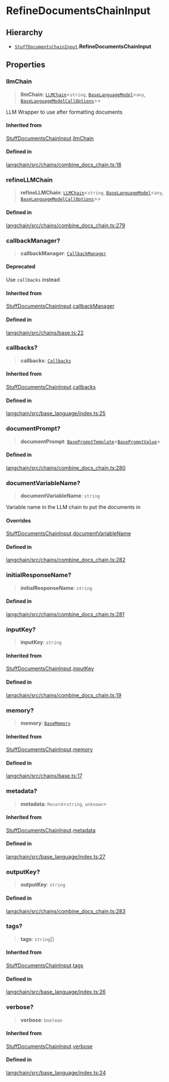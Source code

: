 RefineDocumentsChainInput
=========================

Hierarchy[](#hierarchy "Direct link to Hierarchy")
---------------------------------------------------

*   [`StuffDocumentsChainInput`](/docs/api/chains/interfaces/StuffDocumentsChainInput).**RefineDocumentsChainInput**

Properties[](#properties "Direct link to Properties")
------------------------------------------------------

### llmChain[](#llmchain "Direct link to llmChain")

> **llmChain**: [`LLMChain`](/docs/api/chains/classes/LLMChain)<`string`, [`BaseLanguageModel`](/docs/api/base_language/classes/BaseLanguageModel)<`any`, [`BaseLanguageModelCallOptions`](/docs/api/base_language/interfaces/BaseLanguageModelCallOptions)\>\>

LLM Wrapper to use after formatting documents

#### Inherited from[](#inherited-from "Direct link to Inherited from")

[StuffDocumentsChainInput](/docs/api/chains/interfaces/StuffDocumentsChainInput).[llmChain](/docs/api/chains/interfaces/StuffDocumentsChainInput#llmchain)

#### Defined in[](#defined-in "Direct link to Defined in")

[langchain/src/chains/combine\_docs\_chain.ts:18](https://github.com/hwchase17/langchainjs/blob/1c1274d/langchain/src/chains/combine_docs_chain.ts#L18)

### refineLLMChain[](#refinellmchain "Direct link to refineLLMChain")

> **refineLLMChain**: [`LLMChain`](/docs/api/chains/classes/LLMChain)<`string`, [`BaseLanguageModel`](/docs/api/base_language/classes/BaseLanguageModel)<`any`, [`BaseLanguageModelCallOptions`](/docs/api/base_language/interfaces/BaseLanguageModelCallOptions)\>\>

#### Defined in[](#defined-in-1 "Direct link to Defined in")

[langchain/src/chains/combine\_docs\_chain.ts:279](https://github.com/hwchase17/langchainjs/blob/1c1274d/langchain/src/chains/combine_docs_chain.ts#L279)

### callbackManager?[](#callbackmanager "Direct link to callbackManager?")

> **callbackManager**: [`CallbackManager`](/docs/api/callbacks/classes/CallbackManager)

#### Deprecated[](#deprecated "Direct link to Deprecated")

Use `callbacks` instead

#### Inherited from[](#inherited-from-1 "Direct link to Inherited from")

[StuffDocumentsChainInput](/docs/api/chains/interfaces/StuffDocumentsChainInput).[callbackManager](/docs/api/chains/interfaces/StuffDocumentsChainInput#callbackmanager)

#### Defined in[](#defined-in-2 "Direct link to Defined in")

[langchain/src/chains/base.ts:22](https://github.com/hwchase17/langchainjs/blob/1c1274d/langchain/src/chains/base.ts#L22)

### callbacks?[](#callbacks "Direct link to callbacks?")

> **callbacks**: [`Callbacks`](/docs/api/callbacks/types/Callbacks)

#### Inherited from[](#inherited-from-2 "Direct link to Inherited from")

[StuffDocumentsChainInput](/docs/api/chains/interfaces/StuffDocumentsChainInput).[callbacks](/docs/api/chains/interfaces/StuffDocumentsChainInput#callbacks)

#### Defined in[](#defined-in-3 "Direct link to Defined in")

[langchain/src/base\_language/index.ts:25](https://github.com/hwchase17/langchainjs/blob/1c1274d/langchain/src/base_language/index.ts#L25)

### documentPrompt?[](#documentprompt "Direct link to documentPrompt?")

> **documentPrompt**: [`BasePromptTemplate`](/docs/api/prompts/classes/BasePromptTemplate)<[`BasePromptValue`](/docs/api/schema/classes/BasePromptValue)\>

#### Defined in[](#defined-in-4 "Direct link to Defined in")

[langchain/src/chains/combine\_docs\_chain.ts:280](https://github.com/hwchase17/langchainjs/blob/1c1274d/langchain/src/chains/combine_docs_chain.ts#L280)

### documentVariableName?[](#documentvariablename "Direct link to documentVariableName?")

> **documentVariableName**: `string`

Variable name in the LLM chain to put the documents in

#### Overrides[](#overrides "Direct link to Overrides")

[StuffDocumentsChainInput](/docs/api/chains/interfaces/StuffDocumentsChainInput).[documentVariableName](/docs/api/chains/interfaces/StuffDocumentsChainInput#documentvariablename)

#### Defined in[](#defined-in-5 "Direct link to Defined in")

[langchain/src/chains/combine\_docs\_chain.ts:282](https://github.com/hwchase17/langchainjs/blob/1c1274d/langchain/src/chains/combine_docs_chain.ts#L282)

### initialResponseName?[](#initialresponsename "Direct link to initialResponseName?")

> **initialResponseName**: `string`

#### Defined in[](#defined-in-6 "Direct link to Defined in")

[langchain/src/chains/combine\_docs\_chain.ts:281](https://github.com/hwchase17/langchainjs/blob/1c1274d/langchain/src/chains/combine_docs_chain.ts#L281)

### inputKey?[](#inputkey "Direct link to inputKey?")

> **inputKey**: `string`

#### Inherited from[](#inherited-from-3 "Direct link to Inherited from")

[StuffDocumentsChainInput](/docs/api/chains/interfaces/StuffDocumentsChainInput).[inputKey](/docs/api/chains/interfaces/StuffDocumentsChainInput#inputkey)

#### Defined in[](#defined-in-7 "Direct link to Defined in")

[langchain/src/chains/combine\_docs\_chain.ts:19](https://github.com/hwchase17/langchainjs/blob/1c1274d/langchain/src/chains/combine_docs_chain.ts#L19)

### memory?[](#memory "Direct link to memory?")

> **memory**: [`BaseMemory`](/docs/api/memory/classes/BaseMemory)

#### Inherited from[](#inherited-from-4 "Direct link to Inherited from")

[StuffDocumentsChainInput](/docs/api/chains/interfaces/StuffDocumentsChainInput).[memory](/docs/api/chains/interfaces/StuffDocumentsChainInput#memory)

#### Defined in[](#defined-in-8 "Direct link to Defined in")

[langchain/src/chains/base.ts:17](https://github.com/hwchase17/langchainjs/blob/1c1274d/langchain/src/chains/base.ts#L17)

### metadata?[](#metadata "Direct link to metadata?")

> **metadata**: `Record`<`string`, `unknown`\>

#### Inherited from[](#inherited-from-5 "Direct link to Inherited from")

[StuffDocumentsChainInput](/docs/api/chains/interfaces/StuffDocumentsChainInput).[metadata](/docs/api/chains/interfaces/StuffDocumentsChainInput#metadata)

#### Defined in[](#defined-in-9 "Direct link to Defined in")

[langchain/src/base\_language/index.ts:27](https://github.com/hwchase17/langchainjs/blob/1c1274d/langchain/src/base_language/index.ts#L27)

### outputKey?[](#outputkey "Direct link to outputKey?")

> **outputKey**: `string`

#### Defined in[](#defined-in-10 "Direct link to Defined in")

[langchain/src/chains/combine\_docs\_chain.ts:283](https://github.com/hwchase17/langchainjs/blob/1c1274d/langchain/src/chains/combine_docs_chain.ts#L283)

### tags?[](#tags "Direct link to tags?")

> **tags**: `string`\[\]

#### Inherited from[](#inherited-from-6 "Direct link to Inherited from")

[StuffDocumentsChainInput](/docs/api/chains/interfaces/StuffDocumentsChainInput).[tags](/docs/api/chains/interfaces/StuffDocumentsChainInput#tags)

#### Defined in[](#defined-in-11 "Direct link to Defined in")

[langchain/src/base\_language/index.ts:26](https://github.com/hwchase17/langchainjs/blob/1c1274d/langchain/src/base_language/index.ts#L26)

### verbose?[](#verbose "Direct link to verbose?")

> **verbose**: `boolean`

#### Inherited from[](#inherited-from-7 "Direct link to Inherited from")

[StuffDocumentsChainInput](/docs/api/chains/interfaces/StuffDocumentsChainInput).[verbose](/docs/api/chains/interfaces/StuffDocumentsChainInput#verbose)

#### Defined in[](#defined-in-12 "Direct link to Defined in")

[langchain/src/base\_language/index.ts:24](https://github.com/hwchase17/langchainjs/blob/1c1274d/langchain/src/base_language/index.ts#L24)